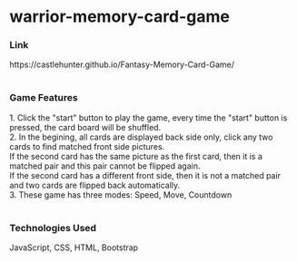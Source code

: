 # warrior-memory-card-game

<h3>Link</h3>
https://castlehunter.github.io/Fantasy-Memory-Card-Game/<br>
<br>
  <h3>Game Features</h3>
1. Click the "start" button to play the game, every time the "start" button is pressed, the card board will be shuffled.<br>
2. In the begining, all cards are displayed back side only, click any two cards to find matched front side pictures. <br>
If the second card has the same picture as the first card, then it is a matched pair and this pair cannot be flipped again.<br> 
If the second card has a different front side, then it is not a matched pair and two cards are flipped back automatically.<br>
3. These game has three modes: Speed, Move, Countdown<br>
<br>
<h3>Technologies Used</h3>
JavaScript, CSS, HTML, Bootstrap
